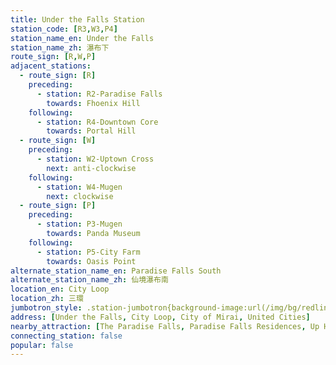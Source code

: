 ```yaml
---
title: Under the Falls Station
station_code: [R3,W3,P4]
station_name_en: Under the Falls
station_name_zh: 瀑布下
route_sign: [R,W,P]
adjacent_stations:
  - route_sign: [R]
    preceding:
      - station: R2-Paradise Falls
        towards: Fhoenix Hill
    following:
      - station: R4-Downtown Core
        towards: Portal Hill
  - route_sign: [W]
    preceding:
      - station: W2-Uptown Cross
        next: anti-clockwise
    following:
      - station: W4-Mugen
        next: clockwise
  - route_sign: [P]
    preceding:
      - station: P3-Mugen
        towards: Panda Museum
    following:
      - station: P5-City Farm
        towards: Oasis Point
alternate_station_name_en: Paradise Falls South
alternate_station_name_zh: 仙境瀑布南
location_en: City Loop
location_zh: 三環
jumbotron_style: .station-jumbotron{background-image:url(/img/bg/redline.png),url(/img/bg/waterfallline.png),url(/img/bg/pandaexpress.png);background-repeat:no-repeat;background-size:100% 10px;background-position:0 100px,0 130px,0 160px}
address: [Under the Falls, City Loop, City of Mirai, United Cities]
nearby_attraction: [The Paradise Falls, Paradise Falls Residences, Up House, Central Market]
connecting_station: false
popular: false
---
```


